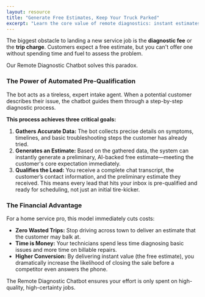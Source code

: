 ```yaml
---
layout: resource
title: "Generate Free Estimates, Keep Your Truck Parked"
excerpt: "Learn the core value of remote diagnostics: instant estimates, pre-qualified jobs, and eliminating wasted service calls."
---
```


The biggest obstacle to landing a new service job is the **diagnostic fee** or the **trip charge**. Customers expect a free estimate, but you can't offer one without spending time and fuel to assess the problem.

Our Remote Diagnostic Chatbot solves this paradox.

### The Power of Automated Pre-Qualification

The bot acts as a tireless, expert intake agent. When a potential customer describes their issue, the chatbot guides them through a step-by-step diagnostic process.

**This process achieves three critical goals:**

1.  **Gathers Accurate Data:** The bot collects precise details on symptoms, timelines, and basic troubleshooting steps the customer has already tried.
2.  **Generates an Estimate:** Based on the gathered data, the system can instantly generate a preliminary, AI-backed free estimate—meeting the customer's core expectation immediately.
3.  **Qualifies the Lead:** You receive a complete chat transcript, the customer’s contact information, and the preliminary estimate they received. This means every lead that hits your inbox is pre-qualified and ready for scheduling, not just an initial tire-kicker.

### The Financial Advantage

For a home service pro, this model immediately cuts costs:

* **Zero Wasted Trips:** Stop driving across town to deliver an estimate that the customer may balk at.
* **Time is Money:** Your technicians spend less time diagnosing basic issues and more time on billable repairs.
* **Higher Conversion:** By delivering instant value (the free estimate), you dramatically increase the likelihood of closing the sale before a competitor even answers the phone.

The Remote Diagnostic Chatbot ensures your effort is only spent on high-quality, high-certainty jobs.

